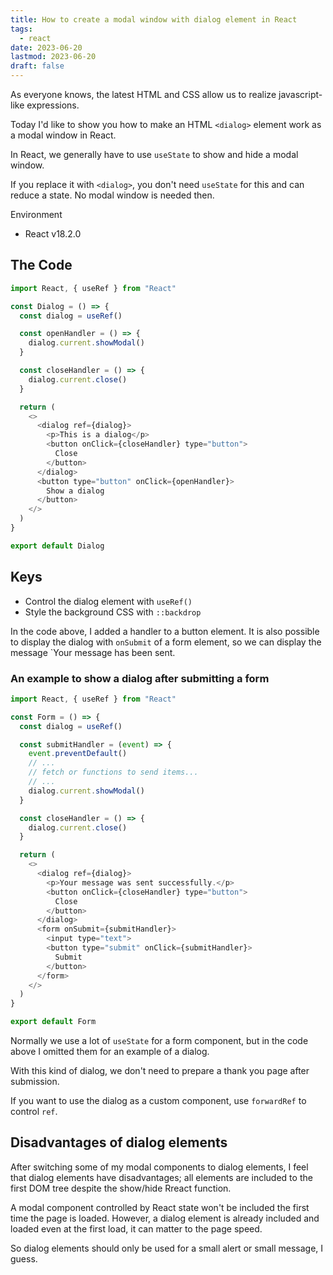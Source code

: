```yaml
---
title: How to create a modal window with dialog element in React
tags:
  - react
date: 2023-06-20
lastmod: 2023-06-20
draft: false
---
```


As everyone knows, the latest HTML and CSS allow us to realize javascript-like expressions.

Today I'd like to show you how to make an HTML `<dialog>` element work as a modal window in React.

In React, we generally have to use `useState` to show and hide a modal window.

If you replace it with `<dialog>`, you don't need `useState` for this and can reduce a state. No modal window is needed then.

Environment

- React v18.2.0

## The Code

```js
import React, { useRef } from "React"

const Dialog = () => {
  const dialog = useRef()

  const openHandler = () => {
    dialog.current.showModal()
  }

  const closeHandler = () => {
    dialog.current.close()
  }

  return (
    <>
      <dialog ref={dialog}>
        <p>This is a dialog</p>
        <button onClick={closeHandler} type="button">
          Close
        </button>
      </dialog>
      <button type="button" onClick={openHandler}>
        Show a dialog
      </button>
    </>
  )
}

export default Dialog
```

## Keys

- Control the dialog element with `useRef()`
- Style the background CSS with `::backdrop`

In the code above, I added a handler to a button element. It is also possible to display the dialog with `onSubmit` of a form element, so we can display the message `Your message has been sent.

### An example to show a dialog after submitting a form

```js
import React, { useRef } from "React"

const Form = () => {
  const dialog = useRef()

  const submitHandler = (event) => {
    event.preventDefault()
    // ...
    // fetch or functions to send items...
    // ...
    dialog.current.showModal()
  }

  const closeHandler = () => {
    dialog.current.close()
  }

  return (
    <>
      <dialog ref={dialog}>
        <p>Your message was sent successfully.</p>
        <button onClick={closeHandler} type="button">
          Close
        </button>
      </dialog>
      <form onSubmit={submitHandler}>
        <input type="text">
        <button type="submit" onClick={submitHandler}>
          Submit
        </button>
      </form>
    </>
  )
}

export default Form
```

Normally we use a lot of `useState` for a form component, but in the code above I omitted them for an example of a dialog.

With this kind of dialog, we don't need to prepare a thank you page after submission.

If you want to use the dialog as a custom component, use `forwardRef` to control `ref`.

## Disadvantages of dialog elements

After switching some of my modal components to dialog elements, I feel that dialog elements have disadvantages; all elements are included to the first DOM tree despite the show/hide Rreact function.

A modal component controlled by React state won't be included the first time the page is loaded. However, a dialog element is already included and loaded even at the first load, it can matter to the page speed.

So dialog elements should only be used for a small alert or small message, I guess.
